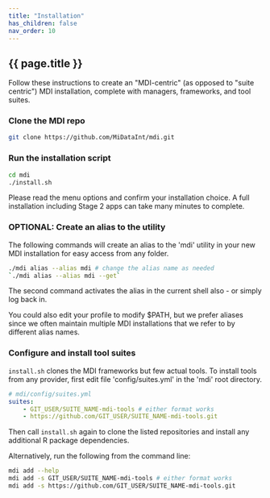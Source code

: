 ```yaml
---
title: "Installation"
has_children: false
nav_order: 10
---
```


## {{ page.title }}

Follow these instructions to create an "MDI-centric"
(as opposed to "suite centric") MDI installation, complete 
with managers, frameworks, and tool suites.

### Clone the MDI repo

```bash
git clone https://github.com/MiDataInt/mdi.git
```

### Run the installation script

```bash
cd mdi
./install.sh
```

Please read the menu options and confirm your installation choice.
A full installation including Stage 2 apps can take many minutes 
to complete. 

### OPTIONAL: Create an alias to the utility

The following commands will create an alias to the 'mdi' utility
in your new MDI installation for easy access from any folder.

```bash
./mdi alias --alias mdi # change the alias name as needed
`./mdi alias --alias mdi --get`
```

The second command activates the alias in the current shell also - or 
simply log back in.

You could also edit your profile to modify $PATH, but
we prefer aliases since we often maintain multiple MDI installations
that we refer to by different alias names.

### Configure and install tool suites

<code>install.sh</code> clones the MDI frameworks but few actual
tools. To install tools from any provider, first edit file 
'config/suites.yml' in the 'mdi' root directory.

```yml
# mdi/config/suites.yml
suites:
    - GIT_USER/SUITE_NAME-mdi-tools # either format works
    - https://github.com/GIT_USER/SUITE_NAME-mdi-tools.git
```

Then call <code>install.sh</code> again to clone the listed
repositories and install any additional R package dependencies.

Alternatively, run the following from the command line:

```bash
mdi add --help
mdi add -s GIT_USER/SUITE_NAME-mdi-tools # either format works
mdi add -s https://github.com/GIT_USER/SUITE_NAME-mdi-tools.git
```
